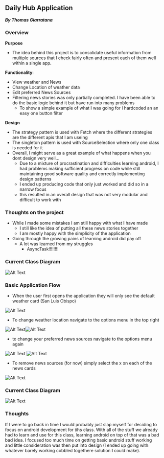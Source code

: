 
## Daily Hub Application
 **_By Thomas Giarratana_**

### Overview

**Purpose**
- The idea behind this project is to consolidate useful information from multiple sources that I check fairly often and present each of them well within a single app.

**Functionality**: 
  - View weather and News
  - Change Location of weather data
  - Edit preferred News Sources
  - Filtering news stories was only partially completed. I have been able to do the basic logic behind it but have run into many problems
    + To show a simple example of what I was going for I hardcoded an an easy one button filter 

**Design**
  - The strategy pattern is used with Fetch where the different strategies are the different apis that I am useing
  - The singleton pattern is used with SourceSelection where only one class is needed for it
  - Overall, I might serve as a great example of what happens when you dont design very well...
    + Due to a mixture of procrastination and difficulties learning android, I had problems making sufficient progress on code while still maintaining good software quality and correctly implementing design patterns
    + I ended up producing code that only just worked and did so in a narrow focus
    + this resulted in an overall design that was not very modular and difficult to work with 
    
### Thoughts on the project
  - While I made some mistakes I am still happy with what I have made
    + I still like the idea of putting all these news stories together 
    + I am mostly happy with the simplicity of the application
  - Going through the growing pains of learning android did pay off
    + A lot was learned from my struggles
      - AsyncTask!!!!!!!!
 

### Current Class Diagram

![Alt Text](https://tgiarrat.github.io/305AppScans/diagram.png)

### Basic Application Flow
- When the user first opens the application they will only see the default weather card (San Luis Obispo) 

![Alt Text](/305AppScans/Capture.PNG?raw=true)

- To change weather location navigate to the options menu in the top right

![Alt Text](/305AppScans/Capture2.PNG?raw=true)![Alt Text](/305AppScans/Capture3.PNG?raw=true) 

- to change your preferred news sources navigate to the options menu again

![Alt Text](/305AppScans/Capture4.PNG?raw=true) ![Alt Text](/305AppScans/Capture5.PNG?raw=true)

- To remove news sources (for now) simply select the x on each of the news cards

![Alt Text](/305AppScans/Capture6.PNG?raw=true)

### Current Class Diagram

![Alt Text](https://tgiarrat.github.io/305AppScans/diagram.png)


### Thoughts

If I were to go back in time I would probably just slap myself for deciding to focus on android development for tihs class. With all of the stuff we already had to learn and use for this class, learning android on top of that was a bad bad idea. I focused too much time on getting basic android stuff working and little consideration  was then put into design (I ended up going with whatever barely working cobbled togethere solution I could make). 



